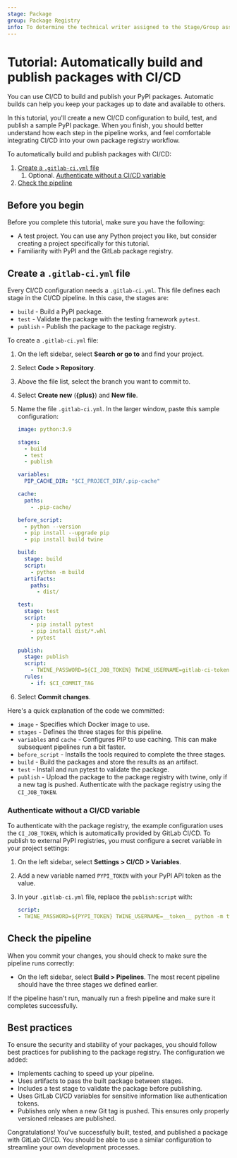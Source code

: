 ```yaml
---
stage: Package
group: Package Registry
info: To determine the technical writer assigned to the Stage/Group associated with this page, see https://handbook.gitlab.com/handbook/product/ux/technical-writing/#assignments
---
```


# Tutorial: Automatically build and publish packages with CI/CD

You can use CI/CD to build and publish your PyPI packages. Automatic builds can help you keep your packages
up to date and available to others.

In this tutorial, you'll create a new CI/CD configuration to build, test, and publish a sample PyPI package.
When you finish, you should better understand how each step in the pipeline works, and feel comfortable integrating CI/CD
into your own package registry workflow.

To automatically build and publish packages with CI/CD:

1. [Create a `.gitlab-ci.yml` file](#create-a-gitlab-ciyml-file)
   1. Optional. [Authenticate without a CI/CD variable](#authenticate-without-a-cicd-variable)
1. [Check the pipeline](#check-the-pipeline)

## Before you begin

Before you complete this tutorial, make sure you have the following:

- A test project. You can use any Python project you like, but consider creating a project specifically for this tutorial.
- Familiarity with PyPI and the GitLab package registry.

## Create a `.gitlab-ci.yml` file

Every CI/CD configuration needs a `.gitlab-ci.yml`. This file defines each stage in the CI/CD pipeline. In this case,
the stages are:

- `build` - Build a PyPI package.
- `test` - Validate the package with the testing framework `pytest`.
- `publish` - Publish the package to the package registry.

To create a `.gitlab-ci.yml` file:

1. On the left sidebar, select **Search or go to** and find your project.
1. Select **Code > Repository**.
1. Above the file list, select the branch you want to commit to.
1. Select **Create new** (**{plus}**) and **New file**.
1. Name the file `.gitlab-ci.yml`. In the larger window, paste this sample configuration:

   ```yaml
   image: python:3.9

   stages:
     - build
     - test
     - publish

   variables:
     PIP_CACHE_DIR: "$CI_PROJECT_DIR/.pip-cache"

   cache:
     paths:
       - .pip-cache/

   before_script:
     - python --version
     - pip install --upgrade pip
     - pip install build twine

   build:
     stage: build
     script:
       - python -m build
     artifacts:
       paths:
         - dist/

   test:
     stage: test
     script:
       - pip install pytest
       - pip install dist/*.whl
       - pytest

   publish:
     stage: publish
     script:
       - TWINE_PASSWORD=${CI_JOB_TOKEN} TWINE_USERNAME=gitlab-ci-token python -m twine upload --repository-url ${CI_API_V4_URL}/projects/${CI_PROJECT_ID}/packages/pypi dist/*
     rules:
       - if: $CI_COMMIT_TAG
   ```

1. Select **Commit changes**.

Here's a quick explanation of the code we committed:

- `image` - Specifies which Docker image to use.
- `stages` - Defines the three stages for this pipeline.
- `variables` and `cache` - Configures PIP to use caching. This can make subsequent pipelines run a bit faster.
- `before_script` - Installs the tools required to complete the three stages.
- `build` - Build the packages and store the results as an artifact.
- `test` - Install and run pytest to validate the package.
- `publish` - Upload the package to the package registry with twine, only if a new tag is pushed.
  Authenticate with the package registry using the `CI_JOB_TOKEN`.

### Authenticate without a CI/CD variable

To authenticate with the package registry, the example configuration uses the `CI_JOB_TOKEN`, which is automatically provided by GitLab CI/CD.
To publish to external PyPI registries, you must configure a secret variable in your project settings:

1. On the left sidebar, select **Settings > CI/CD > Variables**.
1. Add a new variable named `PYPI_TOKEN` with your PyPI API token as the value.
1. In your `.gitlab-ci.yml` file, replace the `publish:script` with:

   ```yaml
   script:
   - TWINE_PASSWORD=${PYPI_TOKEN} TWINE_USERNAME=__token__ python -m twine upload dist/*
   ```
   
## Check the pipeline

When you commit your changes, you should check to make sure the pipeline runs correctly:

- On the left sidebar, select **Build > Pipelines**. The most recent pipeline should have the three stages we defined earlier.

If the pipeline hasn't run, manually run a fresh pipeline and make sure it completes successfully.

## Best practices

To ensure the security and stability of your packages, you should follow best practices for publishing to the package registry.
The configuration we added:

- Implements caching to speed up your pipeline.
- Uses artifacts to pass the built package between stages.
- Includes a test stage to validate the package before publishing.
- Uses GitLab CI/CD variables for sensitive information like authentication tokens.
- Publishes only when a new Git tag is pushed. This ensures only properly versioned releases are published.

Congratulations! You've successfully built, tested, and published a package with GitLab CI/CD. You should be able to
use a similar configuration to streamline your own development processes.
